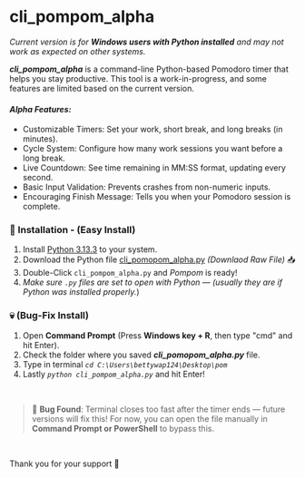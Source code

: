 # cli_pompom_alpha
_Current version is for **Windows users with Python installed** and may not work as expected on other systems._ 

**_cli_pompom_alpha_** is a command-line Python-based Pomodoro timer that helps you stay productive. This tool is a work-in-progress, and some features are limited based on the current version. 

#### *Alpha Features:*
- Customizable Timers: Set your work, short break, and long breaks (in minutes).
- Cycle System: Configure how many work sessions you want before a long break.
- Live Countdown: See time remaining in MM:SS format, updating every second.
- Basic Input Validation: Prevents crashes from non-numeric inputs.
- Encouraging Finish Message: Tells you when your Pomodoro session is complete.
 
###  🍰 Installation - (Easy Install)
  1. Install [Python 3.13.3](https://www.python.org/downloads/) to your system. 
  2. Download the Python file [cli_pomopom_alpha.py](https://github.com/hashnetk/cli_pomtime/blob/main/pom/cli_pompom_alpha.py) *(Downlaod Raw File)* 📥
  3. Double-Click `cli_pompom_alpha.py` and _*Pompom*_ is ready! 
  4. *Make sure *`.py`* files are set to open with Python — (usually they are if Python was installed properly.*)

### 💀 (Bug-Fix Install)
   1. Open **Command Prompt** (Press **Windows key + R**, then type "cmd" and hit Enter).
   3. Check the folder where you saved **_cli_pomopom_alpha.py_** file.
   4. Type in terminal *`cd C:\Users\bettywap124\Desktop\pom`*
   5. Lastly *`python cli_pompom_alpha.py`* and hit Enter!

&nbsp;

> 🐞 **Bug Found**: Terminal closes too fast after the timer ends — future versions will fix this! For now, you can open the file manually in **Command Prompt or PowerShell** to bypass this.

&nbsp;

 Thank you for your support 🤍
